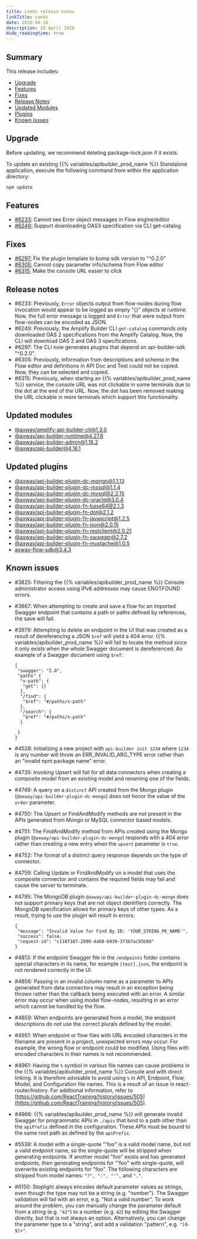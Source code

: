```yaml
---
title: Leeds release notes
linkTitle: Leeds
date: 2020-04-10
description: 10 April 2020
Hide_readingtime: true
---
```


## Summary

This release includes:

* [Upgrade](#upgrade)
* [Features](#features)
* [Fixes](#fixes)
* [Release Notes](#release-notes)
* [Updated Modules](#updated-modules)
* [Plugins](#updated-plugins)
* [Known Issues](#known-issues)

## Upgrade

Before updating, we recommend deleting package-lock.json if it exists.

To update an existing {{% variables/apibuilder_prod_name %}} Standalone application, execute the following command from within the application directory:

```bash
npm update
```

## Features

* [#6233:](#6233) Cannot see Error object messages in Flow engine/editor
* [#6249:](#6249) Support downloading OAS3 specification via CLI get-catalog

## Fixes

* [#6297:](#6297) Fix the plugin template to bump sdk version to "^0.2.0"
* [#6305:](#6305) Cannot copy parameter info/schema from Flow editor
* [#6315:](#6315) Make the console URL easier to click

## Release notes

* #6233: Previously, `Error` objects output from flow-nodes during flow invocation would appear to be logged as empty "{}" objects at runtime. Now, the full error message is logged and `Error` that were output from flow-nodes can be encoded as JSON.
* #6249: Previously, the Amplify Builder CLI `get-catalog` commands only downloaded OAS 2 specifications from the Amplify Catalog. Now, the CLI will download OAS 2 and OAS 3 specifications.
* #6297: The CLI now generates plugins that depend on api-builder-sdk "^0.2.0".
* #6305: Previously, information from descriptions and schema in the Flow editor and definitions in API Doc and Test could not be copied. Now, they can be selected and copied.
* #6315: Previously, when starting an {{% variables/apibuilder_prod_name %}} service, the console URL was not clickable in some terminals due to the dot at the end of the URL. Now, the dot has been removed making the URL clickable in more terminals which support this functionality.

## Updated modules

* [@axway/amplify-api-builder-cli@1.3.0](https://www.npmjs.com/package/@axway/amplify-api-builder-cli/v/1.3.0)
* [@axway/api-builder-runtime@4.27.6](https://www.npmjs.com/package/@axway/api-builder-runtime/v/4.27.6)
* [@axway/api-builder-admin@1.16.2](https://www.npmjs.com/package/@axway/api-builder-admin/v/1.16.2)
* [@axway/api-builder@4.16.1](https://www.npmjs.com/package/@axway/api-builder/v/4.16.1)

## Updated plugins

* [@axway/api-builder-plugin-dc-mongo@1.1.13](https://www.npmjs.com/package/@axway/api-builder-plugin-dc-mongo/v/1.1.13)
* [@axway/api-builder-plugin-dc-mssql@1.1.4](https://www.npmjs.com/package/@axway/api-builder-plugin-dc-mssql/v/1.1.4)
* [@axway/api-builder-plugin-dc-mysql@2.2.15](https://www.npmjs.com/package/@axway/api-builder-plugin-dc-mysql/v/2.2.15)
* [@axway/api-builder-plugin-dc-oracle@3.0.4](https://www.npmjs.com/package/@axway/api-builder-plugin-dc-oracle/v/3.0.4)
* [@axway/api-builder-plugin-fn-base64@2.1.3](https://www.npmjs.com/package/@axway/api-builder-plugin-fn-base64/v/2.1.3)
* [@axway/api-builder-plugin-fn-dot@2.1.2](https://www.npmjs.com/package/@axway/api-builder-plugin-fn-dot/v/2.1.2)
* [@axway/api-builder-plugin-fn-javascript@1.2.5](https://www.npmjs.com/package/@axway/api-builder-plugin-fn-javascript/v/1.2.5)
* [@axway/api-builder-plugin-fn-json@2.0.15](https://www.npmjs.com/package/@axway/api-builder-plugin-fn-json/v/2.0.15)
* [@axway/api-builder-plugin-fn-restclient@2.0.21](https://www.npmjs.com/package/@axway/api-builder-plugin-fn-restclient/v/2.0.21)
* [@axway/api-builder-plugin-fn-swagger@2.7.2](https://www.npmjs.com/package/@axway/api-builder-plugin-fn-swagger/v/2.7.2)
* [@axway/api-builder-plugin-fn-mustache@1.0.5](https://www.npmjs.com/package/@axway/api-builder-plugin-fn-mustache/v/1.0.5)
* [axway-flow-sdk@3.4.3](https://www.npmjs.com/package/axway-flow-sdk/v/3.4.3)

## Known issues

* #3825: Filtering the {{% variables/apibuilder_prod_name %}} Console administrator access using IPv6 addresses may cause ENOTFOUND errors.
* #3867: When attempting to create and save a flow for an imported Swagger endpoint that contains a path or paths defined by references, the save will fail.
* #3979: Attempting to delete an endpoint in the UI that was created as a result of dereferencing a JSON `$ref` will yield a 404 error. {{% variables/apibuilder_prod_name %}} will fail to locate the method since it only exists when the whole Swagger document is dereferenced. An example of a Swagger document using `$ref`:

    ```
    {
     "swagger": "2.0",
     "paths" {
      "x-path": {
       "get": {}
      },
      "/find": {
       "$ref": "#/paths/x-path"
      },
      "/search": {
       "$ref": "#/paths/x-path"
      }

     }
    }
    ```
* #4528: Initializing a new project with `api-builder init 1234` where `1234` is any number will throw an ERR_INVALID_ARG_TYPE error rather than an "invalid npm package name" error.
* #4735: Invoking Upsert will fail for all data connectors when creating a composite model from an existing model and renaming one of the fields.
* #4749: A query on a `distinct` API created from the Mongo plugin (`@axway/api-builder-plugin-dc-mongo`) does not honor the value of the `order` parameter.
* #4750: The Upsert or FindAndModify methods are not present in the APIs generated from Mongo or MySQL connector based models.
* #4751: The FindAndModify method from APIs created using the Mongo plugin (`@axway/api-builder-plugin-dc-mongo`) responds with a 404 error rather than creating a new entry when the `upsert` parameter is `true`.
* #4752: The format of a distinct query response depends on the type of connector.
* #4759: Calling Update or FindAndModify on a model that uses the composite connector and contains the required fields may fail and cause the server to terminate.
* #4795: The MongoDB plugin `@axway/api-builder-plugin-dc-mongo` does not support primary keys that are not object identifiers correctly. The MongoDB specification allows for primary keys of other types. As a result, trying to use the plugin will result in errors:

    ```
    {
     "message": "Invalid Value for Find By ID: 'YOUR_STRING_PK_NAME'",
     "success": false,
     "request-id": "c118f187-2090-4a68-b939-37367ac55b80"
    }
    ```
* #4813: If the endpoint Swagger file in the `/endpoints` folder contains special characters in its name, for example `[test].json`, the endpoint is not rendered correctly in the UI.
* #4856: Passing in an invalid column name as a parameter to APIs generated from data connectors may result in an exception being thrown rather than the callback being executed with an error. A similar error may occur when using model flow-nodes, resulting in an error which cannot be handled by the flow.
* #4859: When endpoints are generated from a model, the endpoint descriptions do not use the correct plurals defined by the model.
* #4951: When endpoint or flow files with URL encoded characters in the filename are present in a project, unexpected errors may occur. For example, the wrong flow or endpoint could be modified. Using files with encoded characters in their names is not recommended.
* #4961: Having the `%` symbol in various file names can cause problems in the {{% variables/apibuilder_prod_name %}} Console and with direct linking. It is therefore advisable to avoid using `%` in API, Endpoint, Flow, Model, and Configuration file names. This is a result of an issue in react-router/history. For additional information, refer to [https://github.com/ReactTraining/history/issues/505](https://github.com/ReactTraining/history/issues/505).
* #4966: {{% variables/apibuilder_prod_name %}} will generate invalid Swagger for programmatic APIs in `./apis` that bind to a path other than the `apiPrefix` defined in the configuration. These APIs must be bound to the same root path as defined by the `apiPrefix`.
* #5538: A model with a single-quote "'foo" is a valid model name, but not a valid endpoint name, so the single-quote will be stripped when generating endpoints. If another model "foo" exists and has generated endpoints, then generating endpoints for "'foo" with single-quote, will overwrite existing endpoints for "foo". The following characters are stripped from model names: `"?", ":", "'",` and `"."`.
* #6150: Stoplight always encodes default parameter values as strings, even though the type may not be a string (e.g. "number"). The Swagger validation will fail with an error, e.g. "Not a valid number". To work around the problem, you can manually change the parameter default from a string (e.g. `"42"`) to a number (e.g. `42`) by editing the Swagger directly, but that is not always an option. Alternatively, you can change the parameter type to a "string", and add a validation "pattern", e.g. `"[0-9]+"`.
